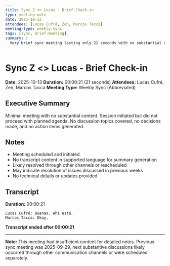 ```yaml
---
title: Sync Z <> Lucas - Brief Check-in
type: meeting-note
date: 2025-10-13
attendees: [Lucas Cufré, Zen, Marcos Tacca]
meeting-type: weekly-sync
tags: [sync, brief-meeting]
summary: |
  Very brief sync meeting lasting only 21 seconds with no substantial discussion. Meeting initiated but no technical topics covered. Likely cancelled, rescheduled, or superseded by other communication channels.
---
```


# Sync Z <> Lucas - Brief Check-in

**Date:** 2025-10-13
**Duration:** 00:00:21 (21 seconds)
**Attendees:** Lucas Cufré, Zen, Marcos Tacca
**Meeting Type:** Weekly Sync (Abbreviated)

## Executive Summary

Minimal meeting with no substantial content. Session initiated but did not proceed with planned agenda. No discussion topics covered, no decisions made, and no action items generated.

## Notes

- Meeting scheduled and initiated
- No transcript content in supported language for summary generation
- Likely resolved through other channels or rescheduled
- May indicate resolution of issues discussed in previous weeks
- No technical details or updates provided

## Transcript

**Duration:** 00:00:21

```
Lucas Cufré: Buenas. Ahí está.
Marcos Tacca: Okay,
```

**Transcript ended after 00:00:21**

---

**Note:** This meeting had insufficient content for detailed notes. Previous sync meeting was 2025-09-29, next substantive discussions likely occurred through other communication channels or were scheduled separately.
